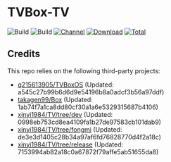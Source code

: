 # TVBox-TV

![Build](https://shields.io/github/actions/workflow/status/xinyi1984/TVBox-TV/TV.yml?branch=master&logo=github&label=Build)
![Build](https://shields.io/github/actions/workflow/status/xinyi1984/TVBox-TV/TVBox.yml?branch=master&logo=github&label=Build)
[![Channel](https://img.shields.io/badge/Follow-Telegram-blue.svg?logo=telegram)](https://t.me/klbot)
[![Download](https://img.shields.io/github/v/release/xinyi1984/TVBox-TV?color=orange&logoColor=orange&label=Download&logo=DocuSign)](https://github.com/xinyi1984/TVBox-TV/releases/latest) 
[![Total](https://shields.io/github/downloads/xinyi1984/TVBox-TV/total?logo=Bookmeter&label=Counts&logoColor=yellow&color=yellow)](https://github.com/xinyi1984/TVBox-TV/releases)

## Credits
This repo relies on the following third-party projects:
- [q215613905/TVBoxOS](https://github.com/q215613905/TVBoxOS) (Updated: a545c27b99b6d6d9e54196b8a0adcf3b56a97ddf)
- [takagen99/Box](https://github.com/takagen99/Box) (Updated: 1ab74f7a1ca8dd80cf30a1a6e5329315687b4106)
- [xinyi1984/TV/tree/dev](https://github.com/xinyi1984/TV/tree/dev) (Updated: 0998eb753cd8ea4109fa1b27de97583cb101dab9)
- [xinyi1984/TV/tree/fongmi](https://github.com/xinyi1984/TV/tree/fongmi) (Updated: de3e3d1405c28b34a97af6fd76828770d4f2a18c)
- [xinyi1984/TV/tree/release](https://github.com/xinyi1984/TV/tree/release) (Updated: 7153994ab82a18c0a67872f79affe5ab51655da8)
